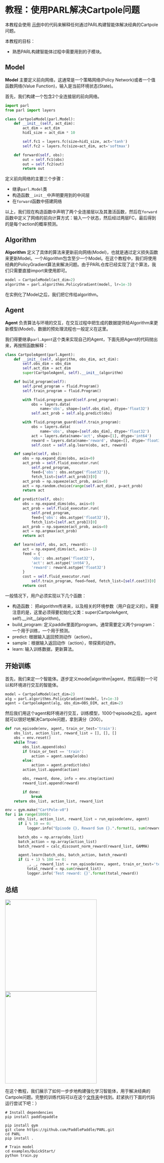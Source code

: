 # **教程：使用PARL解决Cartpole问题**

本教程会使用 [示例](https://github.com/PaddlePaddle/PARL/tree/develop/examples/QuickStart)中的代码来解释任何通过PARL构建智能体解决经典的Cartpole问题。

本教程的目标：
- 熟悉PARL构建智能体过程中需要用到的子模块。

## Model

**Model** 主要定义前向网络，这通常是一个策略网络(Policy Network)或者一个值函数网络(Value Function)，输入是当前环境状态(State)。

首先，我们构建一个包含2个全连接层的前向网络。

```python
import parl
from parl import layers

class CartpoleModel(parl.Model):
    def __init__(self, act_dim):
        act_dim = act_dim
        hid1_size = act_dim * 10

        self.fc1 = layers.fc(size=hid1_size, act='tanh')
        self.fc2 = layers.fc(size=act_dim, act='softmax')

    def forward(self, obs):
        out = self.fc1(obs)
        out = self.fc2(out)
        return out
```
定义前向网络的主要三个步骤：
- 继承`parl.Model`类
- 构造函数`__init__`中声明要用到的中间层
- 在`forward`函数中搭建网络

以上，我们现在构造函数中声明了两个全连接层以及其激活函数，然后在`forward`函数中定义了网络的前向计算方式：输入一个状态，然后经过两层FC，最后得到的是每个action的概率预测。

## Algorithm

**Algorithm** 定义了具体的算法来更新前向网络(Model)，也就是通过定义损失函数来更新Model。一个Algorithm包含至少一个Model。在这个教程中，我们将使用经典的PolicyGradient算法来解决问题。由于PARL仓库已经实现了这个算法，我们只需要直接import来使用即可。

```python
model = CartpoleModel(act_dim=2)
algorithm = parl.algorithms.PolicyGradient(model, lr=1e-3)
```
在实例化了Model之后，我们把它传给algorithm。

## Agent
**Agent** 负责算法与环境的交互，在交互过程中把生成的数据提供给Algorithm来更新模型(Model)，数据的预处理流程也一般定义在这里。

我们得要继承`parl.Agent`这个类来实现自己的Agent，下面先把Agent的代码抛出来，再按照函数解释：
```python
class CartpoleAgent(parl.Agent):
    def __init__(self, algorithm, obs_dim, act_dim):
        self.obs_dim = obs_dim
        self.act_dim = act_dim
        super(CartpoleAgent, self).__init__(algorithm)

    def build_program(self):
        self.pred_program = fluid.Program()
        self.train_program = fluid.Program()

        with fluid.program_guard(self.pred_program):
            obs = layers.data(
                name='obs', shape=[self.obs_dim], dtype='float32')
            self.act_prob = self.alg.predict(obs)

        with fluid.program_guard(self.train_program):
            obs = layers.data(
                name='obs', shape=[self.obs_dim], dtype='float32')
            act = layers.data(name='act', shape=[1], dtype='int64')
            reward = layers.data(name='reward', shape=[], dtype='float32')
            self.cost = self.alg.learn(obs, act, reward)

    def sample(self, obs):
        obs = np.expand_dims(obs, axis=0)
        act_prob = self.fluid_executor.run(
            self.pred_program,
            feed={'obs': obs.astype('float32')},
            fetch_list=[self.act_prob])[0]
        act_prob = np.squeeze(act_prob, axis=0)
        act = np.random.choice(range(self.act_dim), p=act_prob)
        return act

    def predict(self, obs):
        obs = np.expand_dims(obs, axis=0)
        act_prob = self.fluid_executor.run(
            self.pred_program,
            feed={'obs': obs.astype('float32')},
            fetch_list=[self.act_prob])[0]
        act_prob = np.squeeze(act_prob, axis=0)
        act = np.argmax(act_prob)
        return act

    def learn(self, obs, act, reward):
        act = np.expand_dims(act, axis=-1)
        feed = {
            'obs': obs.astype('float32'),
            'act': act.astype('int64'),
            'reward': reward.astype('float32')
        }
        cost = self.fluid_executor.run(
            self.train_program, feed=feed, fetch_list=[self.cost])[0]
        return cost
```
一般情况下，用户必须实现以下几个函数：
- 构造函数：
把algorithm传进来，以及相关的环境参数（用户自定义的）。需要注意的是，这里必须得要初始化父类：super(CartpoleAgent, self).\_\_init\_\_(algorithm)。
- build_program: 定义paddle里面的program。通常需要定义两个program：一个用于训练，一个用于预测。
- predict: 根据输入返回预测动作（action）。
- sample：根据输入返回动作（action），带探索的动作。
- learn: 输入训练数据，更新算法。

## 开始训练
首先，我们来定一个智能体。逐步定义model|algorithm|agent，然后得到一个可以和环境进行交互的智能体。
```python
model = CartpoleModel(act_dim=2)
alg = parl.algorithms.PolicyGradient(model, lr=1e-3)
agent = CartpoleAgent(alg, obs_dim=OBS_DIM, act_dim=2)
```
然后我们用这个agent和环境进行交互，训练模型，1000个episode之后，agent就可以很好地解决Cartpole问题，拿到满分（200）。
```python
def run_episode(env, agent, train_or_test='train'):
    obs_list, action_list, reward_list = [], [], []
    obs = env.reset()
    while True:
        obs_list.append(obs)
        if train_or_test == 'train':
            action = agent.sample(obs)
        else:
            action = agent.predict(obs)
        action_list.append(action)

        obs, reward, done, info = env.step(action)
        reward_list.append(reward)

        if done:
            break
    return obs_list, action_list, reward_list

env = gym.make("CartPole-v0")
for i in range(1000):
      obs_list, action_list, reward_list = run_episode(env, agent)
      if i % 10 == 0:
          logger.info("Episode {}, Reward Sum {}.".format(i, sum(reward_list)))

      batch_obs = np.array(obs_list)
      batch_action = np.array(action_list)
      batch_reward = calc_discount_norm_reward(reward_list, GAMMA)

      agent.learn(batch_obs, batch_action, batch_reward)
      if (i + 1) % 100 == 0:
          _, _, reward_list = run_episode(env, agent, train_or_test='test')
          total_reward = np.sum(reward_list)
          logger.info('Test reward: {}'.format(total_reward))
```

## 总结


<img src="../../../examples/QuickStart/performance.gif" width="300"/><img src="../../images/quickstart.png" width="300"/>

在这个教程，我们展示了如何一步步地构建强化学习智能体，用于解决经典的Cartpole问题。完整的训练代码可以在这个[文件夹](https://github.com/PaddlePaddle/PARL/tree/develop/examples/QuickStart)中找到。赶紧执行下面的代码运行尝试下吧：）

```shell
# Install dependencies
pip install paddlepaddle

pip install gym
git clone https://github.com/PaddlePaddle/PARL.git
cd PARL
pip install .

# Train model
cd examples/QuickStart/
python train.py
```